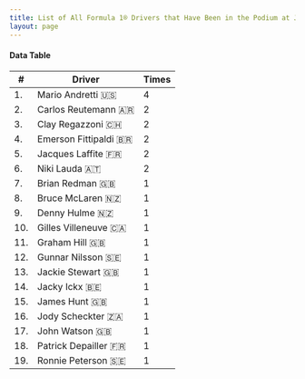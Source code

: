 ```yaml
---
title: List of All Formula 1® Drivers that Have Been in the Podium at Jarama
layout: page
---
```


<canvas id="chart" width="400" height="180"></canvas>
<script>
var data = {
    "datasets": [
        {
            "backgroundColor": "#f3a935",
            "borderColor": "#f68639",
            "borderWidth": 1,
            "data": [
                4.0,
                2.0,
                2.0,
                2.0,
                2.0,
                2.0,
                1.0,
                1.0,
                1.0,
                1.0,
                1.0,
                1.0,
                1.0,
                1.0,
                1.0,
                1.0,
                1.0,
                1.0,
                1.0
            ],
            "label": "Times"
        }
    ],
    "labels": [
        "Mario Andretti 🇺🇸",
        "Carlos Reutemann 🇦🇷",
        "Clay Regazzoni 🇨🇭",
        "Emerson Fittipaldi 🇧🇷",
        "Jacques Laffite 🇫🇷",
        "Niki Lauda 🇦🇹",
        "Brian Redman 🇬🇧",
        "Bruce McLaren 🇳🇿",
        "Denny Hulme 🇳🇿",
        "Gilles Villeneuve 🇨🇦",
        "Graham Hill 🇬🇧",
        "Gunnar Nilsson 🇸🇪",
        "Jackie Stewart 🇬🇧",
        "Jacky Ickx 🇧🇪",
        "James Hunt 🇬🇧",
        "Jody Scheckter 🇿🇦",
        "John Watson 🇬🇧",
        "Patrick Depailler 🇫🇷",
        "Ronnie Peterson 🇸🇪"
    ]
};
var options = {
  legend: {
    display: false
  },
  scales: {
    xAxes: [{
      ticks: {
        beginAtZero: true,
        maxRotation: 180
      }
    }],
    yAxes: [{
      ticks: {
        beginAtZero: true
      }
    }]
  }
};
new Chart("chart", {
    data: data,
    type: 'bar',
    options: options
});
</script>



#### Data Table

| # | Driver | Times |
|--|--|--|
| 1. | Mario Andretti 🇺🇸 | 4 |
| 2. | Carlos Reutemann 🇦🇷 | 2 |
| 3. | Clay Regazzoni 🇨🇭 | 2 |
| 4. | Emerson Fittipaldi 🇧🇷 | 2 |
| 5. | Jacques Laffite 🇫🇷 | 2 |
| 6. | Niki Lauda 🇦🇹 | 2 |
| 7. | Brian Redman 🇬🇧 | 1 |
| 8. | Bruce McLaren 🇳🇿 | 1 |
| 9. | Denny Hulme 🇳🇿 | 1 |
| 10. | Gilles Villeneuve 🇨🇦 | 1 |
| 11. | Graham Hill 🇬🇧 | 1 |
| 12. | Gunnar Nilsson 🇸🇪 | 1 |
| 13. | Jackie Stewart 🇬🇧 | 1 |
| 14. | Jacky Ickx 🇧🇪 | 1 |
| 15. | James Hunt 🇬🇧 | 1 |
| 16. | Jody Scheckter 🇿🇦 | 1 |
| 17. | John Watson 🇬🇧 | 1 |
| 18. | Patrick Depailler 🇫🇷 | 1 |
| 19. | Ronnie Peterson 🇸🇪 | 1 |
